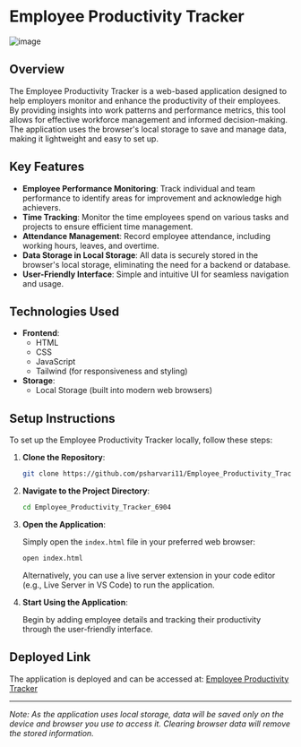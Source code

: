 # Employee Productivity Tracker
![image](https://github.com/user-attachments/assets/ea8c2dfe-9c53-4b28-a055-461d15f569ca)

## Overview

The Employee Productivity Tracker is a web-based application designed to help employers monitor and enhance the productivity of their employees. By providing insights into work patterns and performance metrics, this tool allows for effective workforce management and informed decision-making. The application uses the browser's local storage to save and manage data, making it lightweight and easy to set up.

## Key Features

- **Employee Performance Monitoring**: Track individual and team performance to identify areas for improvement and acknowledge high achievers.
- **Time Tracking**: Monitor the time employees spend on various tasks and projects to ensure efficient time management.
- **Attendance Management**: Record employee attendance, including working hours, leaves, and overtime.
- **Data Storage in Local Storage**: All data is securely stored in the browser's local storage, eliminating the need for a backend or database.
- **User-Friendly Interface**: Simple and intuitive UI for seamless navigation and usage.

## Technologies Used

- **Frontend**:
  - HTML
  - CSS
  - JavaScript
  - Tailwind (for responsiveness and styling)
- **Storage**:
  - Local Storage (built into modern web browsers)

## Setup Instructions

To set up the Employee Productivity Tracker locally, follow these steps:

1. **Clone the Repository**:

   ```bash
   git clone https://github.com/psharvari11/Employee_Productivity_Tracker_6904.git
   ```

2. **Navigate to the Project Directory**:

   ```bash
   cd Employee_Productivity_Tracker_6904
   ```

3. **Open the Application**:

   Simply open the `index.html` file in your preferred web browser:

   ```bash
   open index.html
   ```

   Alternatively, you can use a live server extension in your code editor (e.g., Live Server in VS Code) to run the application.

4. **Start Using the Application**:

   Begin by adding employee details and tracking their productivity through the user-friendly interface.

## Deployed Link

The application is deployed and can be accessed at: [Employee Productivity Tracker](https://psharvari11.github.io/Employee_Productivity_Tracker_6904/)

---

*Note: As the application uses local storage, data will be saved only on the device and browser you use to access it. Clearing browser data will remove the stored information.*

